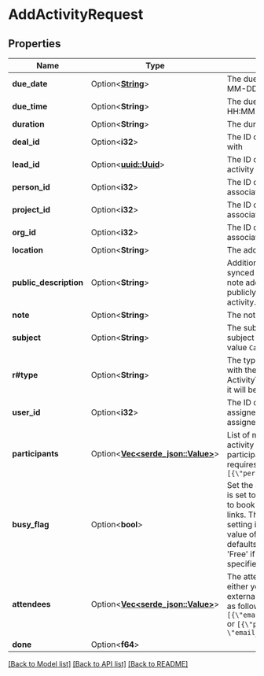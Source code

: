 # AddActivityRequest

## Properties

Name | Type | Description | Notes
------------ | ------------- | ------------- | -------------
**due_date** | Option<[**String**](string.md)> | The due date of the activity. Format: YYYY-MM-DD | [optional]
**due_time** | Option<**String**> | The due time of the activity in UTC. Format: HH:MM | [optional]
**duration** | Option<**String**> | The duration of the activity. Format: HH:MM | [optional]
**deal_id** | Option<**i32**> | The ID of the deal this activity is associated with | [optional]
**lead_id** | Option<[**uuid::Uuid**](uuid::Uuid.md)> | The ID of the lead in the UUID format this activity is associated with | [optional]
**person_id** | Option<**i32**> | The ID of the person this activity is associated with | [optional]
**project_id** | Option<**i32**> | The ID of the project this activity is associated with | [optional]
**org_id** | Option<**i32**> | The ID of the organization this activity is associated with | [optional]
**location** | Option<**String**> | The address of the activity. | [optional]
**public_description** | Option<**String**> | Additional details about the activity that is synced to your external calendar. Unlike the note added to the activity, the description is publicly visible to any guests added to the activity. | [optional]
**note** | Option<**String**> | The note of the activity (HTML format) | [optional]
**subject** | Option<**String**> | The subject of the activity. When value for subject is not set, it will be given a default value `Call`. | [optional]
**r#type** | Option<**String**> | The type of the activity. This is in correlation with the `key_string` parameter of ActivityTypes. When value for type is not set, it will be given a default value `Call`. | [optional]
**user_id** | Option<**i32**> | The ID of the user whom the activity is assigned to. If omitted, the activity is assigned to the authorized user. | [optional]
**participants** | Option<[**Vec<serde_json::Value>**](serde_json::Value.md)> | List of multiple persons (participants) this activity is associated with. If omitted, single participant from `person_id` field is used. It requires a structure as follows: `[{\"person_id\":1,\"primary_flag\":true}]` | [optional]
**busy_flag** | Option<**bool**> | Set the activity as 'Busy' or 'Free'. If the flag is set to `true`, your customers will not be able to book that time slot through any Scheduler links. The flag can also be unset by never setting it or overriding it with `null`. When the value of the flag is unset (`null`), the flag defaults to 'Busy' if it has a time set, and 'Free' if it is an all-day event without specified time. | [optional]
**attendees** | Option<[**Vec<serde_json::Value>**](serde_json::Value.md)> | The attendees of the activity. This can be either your existing Pipedrive contacts or an external email address. It requires a structure as follows: `[{\"email_address\":\"mail@example.org\"}]` or `[{\"person_id\":1, \"email_address\":\"mail@example.org\"}]` | [optional]
**done** | Option<**f64**> |  | [optional]

[[Back to Model list]](../README.md#documentation-for-models) [[Back to API list]](../README.md#documentation-for-api-endpoints) [[Back to README]](../README.md)



